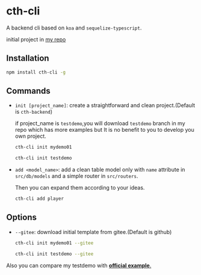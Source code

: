 # cth-cli

A backend cli based on `koa` and `sequelize-typescript`.

initial project in [my repo](https://github.com/cth166/sqts-template)



## Installation

```bash
npm install cth-cli -g
```



## Commands

  * `init [project_name]`: create a straightforward and clean project.(Default is `cth-backend`)

    if project_name is `testdemo`,you will download `testdemo` branch in my repo which has more examples but It is no benefit to you to develop you own project.

    ```bash
    cth-cli init mydemo01
    
    cth-cli init testdemo
    ```

  * `add <model_name>`: add a clean table model only with `name` attribute in `src/db/models` and a simple router in `src/routers`.

    Then you can expand them according to your ideas.

    ```bash
    cth-cli add player
    ```



## Options

  * `--gitee`: download initial template from gitee.(Default is github)

    ```bash
    cth-cli init mydemo01 --gitee
    
    cth-cli init testdemo --gitee
    ```

Also you can compare my testdemo with [**official example**.](https://github.com/RobinBuschmann/sequelize-typescript-example)
